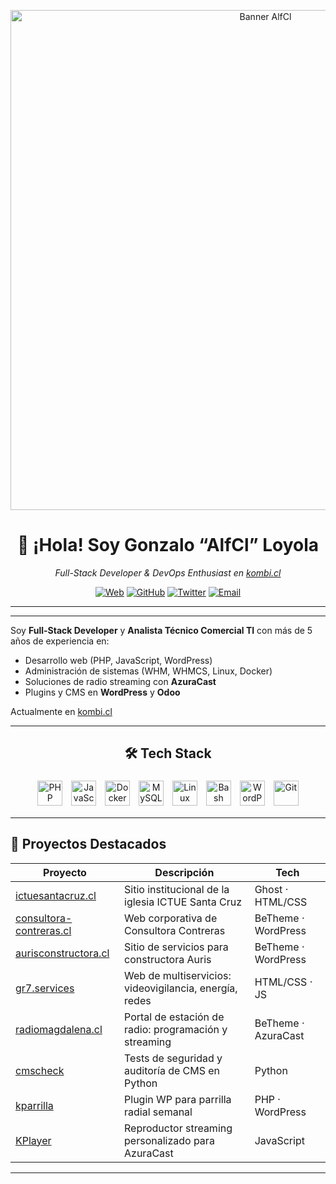 <!-- Banner opcional -->
<!-- Banner -->
<p align="center">
  <img src="https://alf.cl/wp-content/uploads/2025/03/logo.webp" alt="Banner AlfCl" width="800" />
</p>


<!-- Título -->
<h1 align="center">👋 ¡Hola! Soy Gonzalo “AlfCl” Loyola</h1>

<!-- Subtítulo pequeño -->
<p align="center"><em>Full-Stack Developer & DevOps Enthusiast en <a href="https://kombi.cl">kombi.cl</a></em></p>

<!-- Badges centrados -->
<p align="center">
  <a href="https://alf.cl"><img src="https://img.shields.io/badge/🌐-alf.cl-0af?style=flat&logo=internet-explorer&logoColor=white" alt="Web" /></a>
  <a href="https://github.com/alfcl"><img src="https://img.shields.io/badge/🐙-alfcl-000?style=flat&logo=github&logoColor=white" alt="GitHub" /></a>
  <a href="https://twitter.com/alfcl"><img src="https://img.shields.io/badge/🐦-@alfcl-1DA1F2?style=flat&logo=twitter&logoColor=white" alt="Twitter" /></a>
  <a href="mailto:contacto@kombi.cl"><img src="https://img.shields.io/badge/✉️-contacto@kombi.cl-D14836?style=flat&logo=gmail&logoColor=white" alt="Email" /></a>
</p>

<hr />

---

<p>Soy <strong>Full-Stack Developer</strong> y <strong>Analista Técnico Comercial TI</strong> con más de 5 años de experiencia en:</p>
<ul>
  <li>Desarrollo web (PHP, JavaScript, WordPress)</li>
  <li>Administración de sistemas (WHM, WHMCS, Linux, Docker)</li>
  <li>Soluciones de radio streaming con <strong>AzuraCast</strong></li>
  <li>Plugins y CMS en <strong>WordPress</strong> y <strong>Odoo</strong></li>
</ul>
<p>Actualmente en <a href="https://kombi.cl">kombi.cl</a></p>

---


<!-- Tech Stack -->
<h2 align="center">🛠 Tech Stack</h2>
<p align="center">
  <img alt="PHP"       src="https://img.shields.io/badge/PHP-777BB4?logo=php&style=for-the-badge" height="40" style="margin:5px;" />
  <img alt="JavaScript" src="https://img.shields.io/badge/JavaScript-F7DF1E?logo=javascript&style=for-the-badge" height="40" style="margin:5px;" />
  <img alt="Docker"    src="https://img.shields.io/badge/Docker-2496ED?logo=docker&style=for-the-badge" height="40" style="margin:5px;" />
  <img alt="MySQL"     src="https://img.shields.io/badge/MySQL-4479A1?logo=mysql&style=for-the-badge" height="40" style="margin:5px;" />
  <img alt="Linux"     src="https://img.shields.io/badge/Linux-FCC624?logo=linux&style=for-the-badge" height="40" style="margin:5px;" />
  <img alt="Bash"      src="https://img.shields.io/badge/Bash-4EAA25?logo=gnu-bash&style=for-the-badge" height="40" style="margin:5px;" />
  <img alt="WordPress" src="https://img.shields.io/badge/WordPress-21759B?logo=wordpress&style=for-the-badge" height="40" style="margin:5px;" />
  <img alt="Git"       src="https://img.shields.io/badge/Git-F05032?logo=git&style=for-the-badge" height="40" style="margin:5px;" />
</p>


---

## 🚀 Proyectos Destacados

| Proyecto                                           | Descripción                                           | Tech                |
|----------------------------------------------------|-------------------------------------------------------|---------------------|
| [ictuesantacruz.cl](https://ictuesantacruz.cl)     | Sitio institucional de la iglesia ICTUE Santa Cruz    | Ghost · HTML/CSS    |
| [consultora-contreras.cl](https://consultora-contreras.cl) | Web corporativa de Consultora Contreras             | BeTheme · WordPress |
| [aurisconstructora.cl](https://aurisconstructora.cl)| Sitio de servicios para constructora Auris            | BeTheme · WordPress |
| [gr7.services](https://gr7.services)               | Web de multiservicios: videovigilancia, energía, redes| HTML/CSS · JS       |
| [radiomagdalena.cl](https://radiomagdalena.cl)      | Portal de estación de radio: programación y streaming  | BeTheme · AzuraCast |
| [cmscheck](https://github.com/alfcl/cmscheck)      | Tests de seguridad y auditoría de CMS en Python       | Python              |
| [kparrilla](https://github.com/alfcl/kparrilla)    | Plugin WP para parrilla radial semanal                | PHP · WordPress     |
| [KPlayer](https://github.com/alfcl/KPlayer)        | Reproductor streaming personalizado para AzuraCast    | JavaScript          |


---
